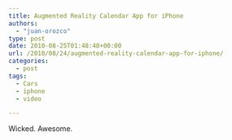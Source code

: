 ```yaml
---
title: Augmented Reality Calendar App for iPhone
authors: 
  - "juan-orozco"
type: post
date: 2010-08-25T01:48:48+00:00
url: /2010/08/24/augmented-reality-calendar-app-for-iphone/
categories:
  - post
tags:
  - Cars
  - iphone
  - video

---
```

Wicked. Awesome.
  
<!--YouTube Error: bad URL entered-->